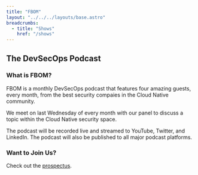 ```yaml
---
title: "FBOM"
layout: "../../../layouts/base.astro"
breadcrumbs:
  - title: "Shows"
    href: "/shows"
---
```


## The DevSecOps Podcast

### What is FBOM?

FBOM is a monthly DevSecOps podcast that features four amazing guests, every month, from the best security compaies in the Cloud Native community.

We meet on last Wednesday of every month with our panel to discuss a topic within the Cloud Native security space.

The podcast will be recorded live and streamed to YouTube, Twitter, and LinkedIn. The podcast will also be published to all major podcast platforms.

### Want to Join Us?

Check out the [prospectus](./fbom/prospectus).
